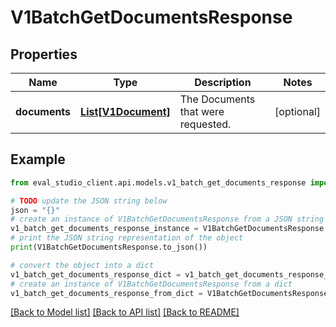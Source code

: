 # V1BatchGetDocumentsResponse


## Properties

Name | Type | Description | Notes
------------ | ------------- | ------------- | -------------
**documents** | [**List[V1Document]**](V1Document.md) | The Documents that were requested. | [optional] 

## Example

```python
from eval_studio_client.api.models.v1_batch_get_documents_response import V1BatchGetDocumentsResponse

# TODO update the JSON string below
json = "{}"
# create an instance of V1BatchGetDocumentsResponse from a JSON string
v1_batch_get_documents_response_instance = V1BatchGetDocumentsResponse.from_json(json)
# print the JSON string representation of the object
print(V1BatchGetDocumentsResponse.to_json())

# convert the object into a dict
v1_batch_get_documents_response_dict = v1_batch_get_documents_response_instance.to_dict()
# create an instance of V1BatchGetDocumentsResponse from a dict
v1_batch_get_documents_response_from_dict = V1BatchGetDocumentsResponse.from_dict(v1_batch_get_documents_response_dict)
```
[[Back to Model list]](../README.md#documentation-for-models) [[Back to API list]](../README.md#documentation-for-api-endpoints) [[Back to README]](../README.md)


